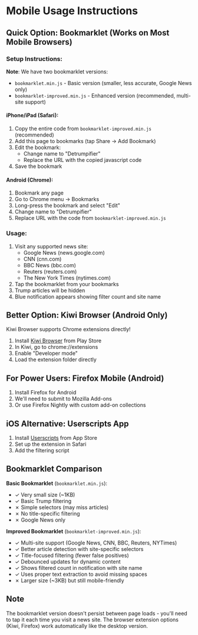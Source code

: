 # Mobile Usage Instructions

## Quick Option: Bookmarklet (Works on Most Mobile Browsers)

### Setup Instructions:

**Note**: We have two bookmarklet versions:
- `bookmarklet.min.js` - Basic version (smaller, less accurate, Google News only)
- `bookmarklet-improved.min.js` - Enhanced version (recommended, multi-site support)

#### iPhone/iPad (Safari):
1. Copy the entire code from `bookmarklet-improved.min.js` (recommended)
2. Add this page to bookmarks (tap Share → Add Bookmark)
3. Edit the bookmark:
   - Change name to "Detrumpifier"
   - Replace the URL with the copied javascript code
4. Save the bookmark

#### Android (Chrome):
1. Bookmark any page
2. Go to Chrome menu → Bookmarks
3. Long-press the bookmark and select "Edit"
4. Change name to "Detrumpifier"
5. Replace URL with the code from `bookmarklet-improved.min.js`

### Usage:
1. Visit any supported news site:
   - Google News (news.google.com)
   - CNN (cnn.com)
   - BBC News (bbc.com)
   - Reuters (reuters.com)
   - The New York Times (nytimes.com)
2. Tap the bookmarklet from your bookmarks
3. Trump articles will be hidden
4. Blue notification appears showing filter count and site name

## Better Option: Kiwi Browser (Android Only)

Kiwi Browser supports Chrome extensions directly!

1. Install [Kiwi Browser](https://play.google.com/store/apps/details?id=com.kiwibrowser.browser) from Play Store
2. In Kiwi, go to chrome://extensions
3. Enable "Developer mode"
4. Load the extension folder directly

## For Power Users: Firefox Mobile (Android)

1. Install Firefox for Android
2. We'll need to submit to Mozilla Add-ons
3. Or use Firefox Nightly with custom add-on collections

## iOS Alternative: Userscripts App

1. Install [Userscripts](https://apps.apple.com/app/userscripts/id1463298887) from App Store
2. Set up the extension in Safari
3. Add the filtering script

## Bookmarklet Comparison

**Basic Bookmarklet** (`bookmarklet.min.js`):
- ✓ Very small size (~1KB)
- ✓ Basic Trump filtering
- ✗ Simple selectors (may miss articles)
- ✗ No title-specific filtering
- ✗ Google News only

**Improved Bookmarklet** (`bookmarklet-improved.min.js`):
- ✓ Multi-site support (Google News, CNN, BBC, Reuters, NYTimes)
- ✓ Better article detection with site-specific selectors
- ✓ Title-focused filtering (fewer false positives)
- ✓ Debounced updates for dynamic content
- ✓ Shows filtered count in notification with site name
- ✓ Uses proper text extraction to avoid missing spaces
- ✗ Larger size (~3KB) but still mobile-friendly

## Note
The bookmarklet version doesn't persist between page loads - you'll need to tap it each time you visit a news site. The browser extension options (Kiwi, Firefox) work automatically like the desktop version.